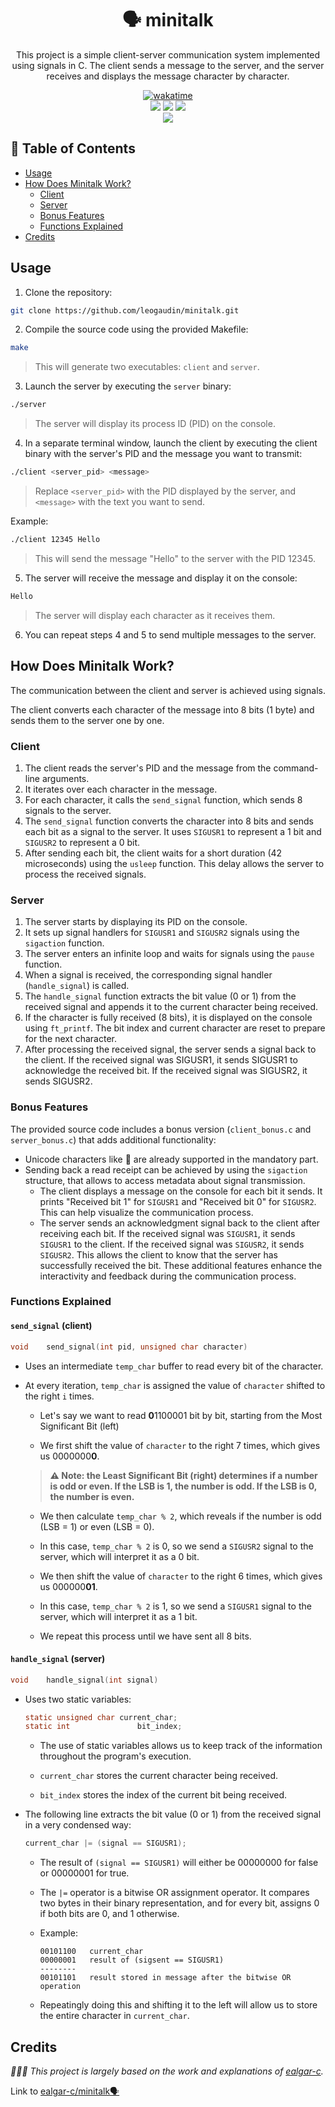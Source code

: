 <div align="center">
	<h1>🗣️ minitalk</h1>
	<p>This project is a simple client-server communication system implemented using signals in C. The client sends a message to the server, and the server receives and displays the message character by character.</p>
   <a href="https://wakatime.com/badge/user/db0e5671-cec5-4e7b-9d41-19a881e67f7d/project/56f4877c-3ac5-4648-9b71-95c3b46426ff"><img src="https://wakatime.com/badge/user/db0e5671-cec5-4e7b-9d41-19a881e67f7d/project/56f4877c-3ac5-4648-9b71-95c3b46426ff.svg" alt="wakatime"></a>
   <br />
	<img src="https://img.shields.io/badge/norminette-passing-success"/>
	<a href="https://developer.apple.com/library/archive/documentation/Performance/Conceptual/ManagingMemory/Articles/FindingLeaks.html"><img src="https://img.shields.io/badge/leaks-none-success" /></a>
	<img src="https://img.shields.io/badge/bonus-included-success"/>
	<br />
	<img src="https://img.shields.io/badge/-unknown%2F100-important?logo=42&logoColor=fff" />
</div>

## 📖 Table of Contents
<!--ts-->
   * [Usage](#usage)
   * [How Does Minitalk Work?](#how-does-minitalk-work)
      * [Client](#client)
      * [Server](#client)
      * [Bonus Features](#bonus-features)
      * [Functions Explained](#functions-explained)
   * [Credits](#dependency)
<!--te-->

## Usage

1. Clone the repository:

```bash
git clone https://github.com/leogaudin/minitalk.git
```

2. Compile the source code using the provided Makefile:
```bash
make
```

> This will generate two executables: `client` and `server`.

3. Launch the server by executing the `server` binary:
```bash
./server
```

> The server will display its process ID (PID) on the console.

4. In a separate terminal window, launch the client by executing the client binary with the server's PID and the message you want to transmit:

```bash
./client <server_pid> <message>
```

> Replace `<server_pid>` with the PID displayed by the server, and `<message>` with the text you want to send.

Example:
```bash
./client 12345 Hello
```

> This will send the message "Hello" to the server with the PID 12345.

5. The server will receive the message and display it on the console:

```bash
Hello
```

> The server will display each character as it receives them.

6. You can repeat steps 4 and 5 to send multiple messages to the server.

## How Does Minitalk Work?

The communication between the client and server is achieved using signals.

The client converts each character of the message into 8 bits (1 byte) and sends them to the server one by one.

### Client
1. The client reads the server's PID and the message from the command-line arguments.
2. It iterates over each character in the message.
3. For each character, it calls the `send_signal` function, which sends 8 signals to the server.
4. The `send_signal` function converts the character into 8 bits and sends each bit as a signal to the server. It uses `SIGUSR1` to represent a 1 bit and `SIGUSR2` to represent a 0 bit.
5. After sending each bit, the client waits for a short duration (42 microseconds) using the `usleep` function. This delay allows the server to process the received signals.

### Server
1. The server starts by displaying its PID on the console.
2. It sets up signal handlers for `SIGUSR1` and `SIGUSR2` signals using the `sigaction` function.
3. The server enters an infinite loop and waits for signals using the `pause` function.
4. When a signal is received, the corresponding signal handler (`handle_signal`) is called.
5. The `handle_signal` function extracts the bit value (0 or 1) from the received signal and appends it to the current character being received.
6. If the character is fully received (8 bits), it is displayed on the console using `ft_printf`. The bit index and current character are reset to prepare for the next character.
7. After processing the received signal, the server sends a signal back to the client. If the received signal was SIGUSR1, it sends SIGUSR1 to acknowledge the received bit. If the received signal was SIGUSR2, it sends SIGUSR2.

### Bonus Features

The provided source code includes a bonus version (`client_bonus.c` and `server_bonus.c`) that adds additional functionality:

* Unicode characters like 🦁 are already supported in the mandatory part.
* Sending back a read receipt can be achieved by using the `sigaction` structure, that allows to access metadata about signal transmission.
   * The client displays a message on the console for each bit it sends. It prints "Received bit 1" for `SIGUSR1` and "Received bit 0" for `SIGUSR2`. This can help visualize the communication process.
   * The server sends an acknowledgment signal back to the client after receiving each bit. If the received signal was `SIGUSR1`, it sends `SIGUSR1` to the client. If the received signal was `SIGUSR2`, it sends `SIGUSR2`. This allows the client to know that the server has successfully received the bit.
These additional features enhance the interactivity and feedback during the communication process.

### Functions Explained
#### `send_signal` (client)

```C
void	send_signal(int pid, unsigned char character)
```
* Uses an intermediate `temp_char` buffer to read every bit of the character.
* At every iteration, `temp_char` is assigned the value of `character` shifted to the right `i` times.
   * Let's say we want to read **0**1100001 bit by bit, starting from the Most Significant Bit (left)

   * We first shift the value of `character` to the right 7 times, which gives us 0000000**0**.

   > **⚠️ Note: the Least Significant Bit (right) determines if a number is odd or even. If the LSB is 1, the number is odd. If the LSB is 0, the number is even.**

   * We then calculate `temp_char % 2`, which reveals if the number is odd (LSB = 1) or even (LSB = 0).

   * In this case, `temp_char % 2` is 0, so we send a `SIGUSR2` signal to the server, which will interpret it as a 0 bit.

   * We then shift the value of `character` to the right 6 times, which gives us 000000**01**.

   * In this case, `temp_char % 2` is 1, so we send a `SIGUSR1` signal to the server, which will interpret it as a 1 bit.

   * We repeat this process until we have sent all 8 bits.

#### `handle_signal` (server)
```C
void	handle_signal(int signal)
```
* Uses two static variables:
   ```C
   static unsigned char	current_char;
   static int				bit_index;
   ```
   * The use of static variables allows us to keep track of the information throughout the program's execution.

   * `current_char` stores the current character being received.

   * `bit_index` stores the index of the current bit being received.

* The following line extracts the bit value (0 or 1) from the received signal in a very condensed way:
   ```C
   current_char |= (signal == SIGUSR1);
   ```
   * The result of `(signal == SIGUSR1)` will either be 00000000 for false or 00000001 for true.

   * The `|=` operator is a bitwise OR assignment operator. It compares two bytes in their binary representation, and for every bit, assigns 0 if both bits are 0, and 1 otherwise.

   * Example:
      ```
      00101100   current_char
      00000001   result of (sigsent == SIGUSR1)
      --------
      00101101   result stored in message after the bitwise OR operation
      ```

   * Repeatingly doing this and shifting it to the left will allow us to store the entire character in `current_char`.

## Credits

*🙇🏻‍♂️ This project is largely based on the work and explanations of [ealgar-c](https://github.com/ealgar-c).*

Link to [ealgar-c/minitalk🗣️](https://github.com/ealgar-c/minitalk)

